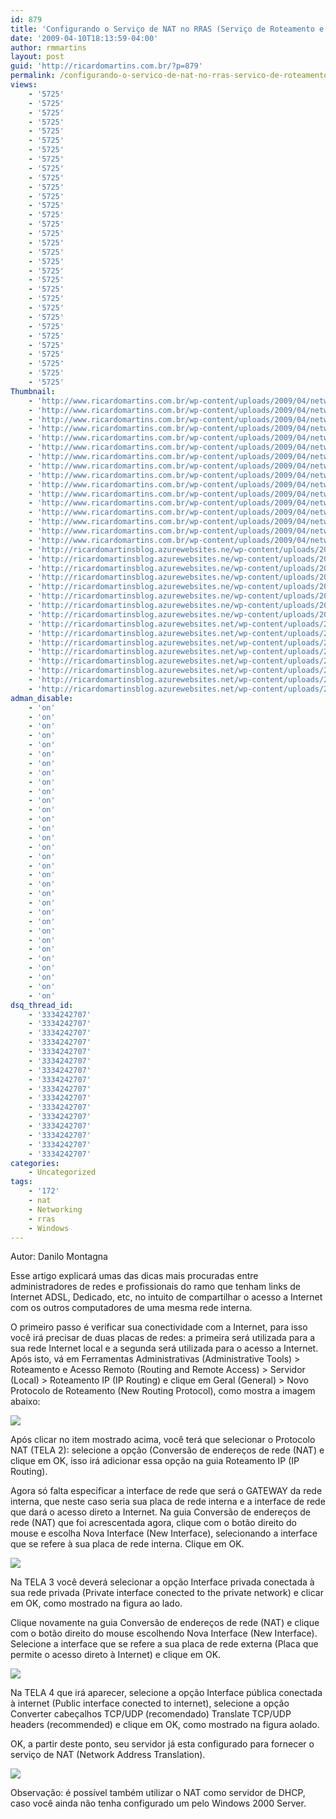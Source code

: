 ```yaml
---
id: 879
title: 'Configurando o Serviço de NAT no RRAS (Serviço de Roteamento e Acesso Remoto) no Windows 2000 e 2003'
date: '2009-04-10T18:13:59-04:00'
author: rmmartins
layout: post
guid: 'http://ricardomartins.com.br/?p=879'
permalink: /configurando-o-servico-de-nat-no-rras-servico-de-roteamento-e-acesso-remoto-no-windows-2000-e-2003/
views:
    - '5725'
    - '5725'
    - '5725'
    - '5725'
    - '5725'
    - '5725'
    - '5725'
    - '5725'
    - '5725'
    - '5725'
    - '5725'
    - '5725'
    - '5725'
    - '5725'
    - '5725'
    - '5725'
    - '5725'
    - '5725'
    - '5725'
    - '5725'
    - '5725'
    - '5725'
    - '5725'
    - '5725'
    - '5725'
    - '5725'
    - '5725'
    - '5725'
    - '5725'
    - '5725'
    - '5725'
    - '5725'
Thumbnail:
    - 'http://www.ricardomartins.com.br/wp-content/uploads/2009/04/network-jack.jpg'
    - 'http://www.ricardomartins.com.br/wp-content/uploads/2009/04/network-jack.jpg'
    - 'http://www.ricardomartins.com.br/wp-content/uploads/2009/04/network-jack.jpg'
    - 'http://www.ricardomartins.com.br/wp-content/uploads/2009/04/network-jack.jpg'
    - 'http://www.ricardomartins.com.br/wp-content/uploads/2009/04/network-jack.jpg'
    - 'http://www.ricardomartins.com.br/wp-content/uploads/2009/04/network-jack.jpg'
    - 'http://www.ricardomartins.com.br/wp-content/uploads/2009/04/network-jack.jpg'
    - 'http://www.ricardomartins.com.br/wp-content/uploads/2009/04/network-jack.jpg'
    - 'http://www.ricardomartins.com.br/wp-content/uploads/2009/04/network-jack.jpg'
    - 'http://www.ricardomartins.com.br/wp-content/uploads/2009/04/network-jack.jpg'
    - 'http://www.ricardomartins.com.br/wp-content/uploads/2009/04/network-jack.jpg'
    - 'http://www.ricardomartins.com.br/wp-content/uploads/2009/04/network-jack.jpg'
    - 'http://www.ricardomartins.com.br/wp-content/uploads/2009/04/network-jack.jpg'
    - 'http://www.ricardomartins.com.br/wp-content/uploads/2009/04/network-jack.jpg'
    - 'http://www.ricardomartins.com.br/wp-content/uploads/2009/04/network-jack.jpg'
    - 'http://www.ricardomartins.com.br/wp-content/uploads/2009/04/network-jack.jpg'
    - 'http://ricardomartinsblog.azurewebsites.ne/wp-content/uploads/2009/04/network-jack.jpg'
    - 'http://ricardomartinsblog.azurewebsites.ne/wp-content/uploads/2009/04/network-jack.jpg'
    - 'http://ricardomartinsblog.azurewebsites.ne/wp-content/uploads/2009/04/network-jack.jpg'
    - 'http://ricardomartinsblog.azurewebsites.ne/wp-content/uploads/2009/04/network-jack.jpg'
    - 'http://ricardomartinsblog.azurewebsites.ne/wp-content/uploads/2009/04/network-jack.jpg'
    - 'http://ricardomartinsblog.azurewebsites.ne/wp-content/uploads/2009/04/network-jack.jpg'
    - 'http://ricardomartinsblog.azurewebsites.ne/wp-content/uploads/2009/04/network-jack.jpg'
    - 'http://ricardomartinsblog.azurewebsites.ne/wp-content/uploads/2009/04/network-jack.jpg'
    - 'http://ricardomartinsblog.azurewebsites.net/wp-content/uploads/2009/04/network-jack.jpg'
    - 'http://ricardomartinsblog.azurewebsites.net/wp-content/uploads/2009/04/network-jack.jpg'
    - 'http://ricardomartinsblog.azurewebsites.net/wp-content/uploads/2009/04/network-jack.jpg'
    - 'http://ricardomartinsblog.azurewebsites.net/wp-content/uploads/2009/04/network-jack.jpg'
    - 'http://ricardomartinsblog.azurewebsites.net/wp-content/uploads/2009/04/network-jack.jpg'
    - 'http://ricardomartinsblog.azurewebsites.net/wp-content/uploads/2009/04/network-jack.jpg'
    - 'http://ricardomartinsblog.azurewebsites.net/wp-content/uploads/2009/04/network-jack.jpg'
    - 'http://ricardomartinsblog.azurewebsites.net/wp-content/uploads/2009/04/network-jack.jpg'
adman_disable:
    - 'on'
    - 'on'
    - 'on'
    - 'on'
    - 'on'
    - 'on'
    - 'on'
    - 'on'
    - 'on'
    - 'on'
    - 'on'
    - 'on'
    - 'on'
    - 'on'
    - 'on'
    - 'on'
    - 'on'
    - 'on'
    - 'on'
    - 'on'
    - 'on'
    - 'on'
    - 'on'
    - 'on'
    - 'on'
    - 'on'
    - 'on'
    - 'on'
    - 'on'
    - 'on'
    - 'on'
    - 'on'
dsq_thread_id:
    - '3334242707'
    - '3334242707'
    - '3334242707'
    - '3334242707'
    - '3334242707'
    - '3334242707'
    - '3334242707'
    - '3334242707'
    - '3334242707'
    - '3334242707'
    - '3334242707'
    - '3334242707'
    - '3334242707'
    - '3334242707'
    - '3334242707'
    - '3334242707'
categories:
    - Uncategorized
tags:
    - '172'
    - nat
    - Networking
    - rras
    - Windows
---
```


Autor: Danilo Montagna

Esse artigo explicará umas das dicas mais procuradas entre administradores de redes e profissionais do ramo que tenham links de Internet ADSL, Dedicado, etc, no intuito de compartilhar o acesso a Internet com os outros computadores de uma mesma rede interna.

O primeiro passo é verificar sua conectividade com a Internet, para isso você irá precisar de duas placas de redes: a primeira será utilizada para a sua rede Internet local e a segunda será utilizada para o acesso a Internet. Após isto, vá em Ferramentas Administrativas (Administrative Tools) &gt; Roteamento e Acesso Remoto (Routing and Remote Access) &gt; Servidor (Local) &gt; Roteamento IP (IP Routing) e clique em Geral (General) &gt; Novo Protocolo de Roteamento (New Routing Protocol), como mostra a imagem abaixo:

![](http://www.baboo.com.br/absolutenm/articlefiles/4139-image1.gif)

Após clicar no item mostrado acima, você terá que selecionar o Protocolo NAT (TELA 2): selecione a opção (Conversão de endereços de rede (NAT) e clique em OK, isso irá adicionar essa opção na guia Roteamento IP (IP Routing).

Agora só falta especificar a interface de rede que será o GATEWAY da rede interna, que neste caso seria sua placa de rede interna e a interface de rede que dará o acesso direto a Internet. Na guia Conversão de endereços de rede (NAT) que foi acrescentada agora, clique com o botão direito do mouse e escolha Nova Interface (New Interface), selecionando a interface que se refere à sua placa de rede interna. Clique em OK.

![](http://www.baboo.com.br/absolutenm/articlefiles/4139-image2.gif)

Na TELA 3 você deverá selecionar a opção Interface privada conectada à sua rede privada (Private interface conected to the private network) e clicar em OK, como mostrado na figura ao lado.

Clique novamente na guia Conversão de endereços de rede (NAT) e clique com o botão direito do mouse escolhendo Nova Interface (New Interface). Selecione a interface que se refere a sua placa de rede externa (Placa que permite o acesso direto à Internet) e clique em OK.

![](http://www.baboo.com.br/absolutenm/articlefiles/4139-image3.gif)

Na TELA 4 que irá aparecer, selecione a opção Interface pública conectada à internet (Public interface conected to internet), selecione a opção Converter cabeçalhos TCP/UDP (recomendado) Translate TCP/UDP headers (recommended) e clique em OK, como mostrado na figura aolado.

OK, a partir deste ponto, seu servidor já esta configurado para fornecer o serviço de NAT (Network Address Translation).

![](http://www.baboo.com.br/absolutenm/articlefiles/4139-image4.gif)

Observação: é possível também utilizar o NAT como servidor de DHCP, caso você ainda não tenha configurado um pelo Windows 2000 Server.